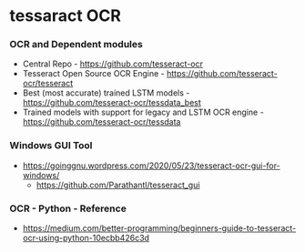 # tessaract OCR

### OCR and Dependent modules
- Central Repo - https://github.com/tesseract-ocr
- Tesseract Open Source OCR Engine - https://github.com/tesseract-ocr/tesseract
- Best (most accurate) trained LSTM models - https://github.com/tesseract-ocr/tessdata_best
- Trained models with support for legacy and LSTM OCR engine - https://github.com/tesseract-ocr/tessdata

### Windows GUI Tool
- https://goinggnu.wordpress.com/2020/05/23/tesseract-ocr-gui-for-windows/
  - https://github.com/Parathantl/tesseract_gui
    
### OCR - Python - Reference
- https://medium.com/better-programming/beginners-guide-to-tesseract-ocr-using-python-10ecbb426c3d
